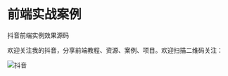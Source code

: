 # 前端实战案例
抖音前端实例效果源码

欢迎关注我的抖音，分享前端教程、资源、案例、项目。欢迎扫描二维码关注：

![抖音](https://github.com/kaivon/effects/blob/main/follow-me.png)
